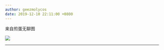 ```yaml
---
author: geezmolycos
date: 2019-12-10 22:11:00 +0800
---
```


来自煎蛋无聊图

![](/assets/images/qq-zone/2019-12-10-tom.gif)

---

